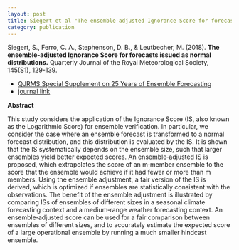 ```yaml
---
layout: post
title: Siegert et al "The ensemble‐adjusted Ignorance Score for forecasts issued as normal distributions"
category: publication
---
```


Siegert, S., Ferro, C. A., Stephenson, D. B., & Leutbecher, M. (2018). **The
ensemble‐adjusted Ignorance Score for forecasts issued as normal
distributions.** Quarterly Journal of the Royal Meteorological Society, 
145(S1), 129-139.

- [QJRMS Special Supplement on 25 Years of Ensemble Forecasting](https://rmets.onlinelibrary.wiley.com/toc/1477870x/2019/145/S1)
- [journal link](https://rmets.onlinelibrary.wiley.com/doi/abs/10.1002/qj.3447)

**Abstract**

This study considers the application of the Ignorance Score (IS, also known as
the Logarithmic Score) for ensemble verification. In particular, we consider
the case where an ensemble forecast is transformed to a normal forecast
distribution, and this distribution is evaluated by the IS. It is shown that
the IS systematically depends on the ensemble size, such that larger ensembles
yield better expected scores. An ensemble‐adjusted IS is proposed, which
extrapolates the score of an m‐member ensemble to the score that the ensemble
would achieve if it had fewer or more than m members. Using the ensemble
adjustment, a fair version of the IS is derived, which is optimized if
ensembles are statistically consistent with the observations. The benefit of
the ensemble adjustment is illustrated by comparing ISs of ensembles of
different sizes in a seasonal climate forecasting context and a medium‐range
weather forecasting context. An ensemble‐adjusted score can be used for a fair
comparison between ensembles of different sizes, and to accurately estimate the
expected score of a large operational ensemble by running a much smaller
hindcast ensemble.

